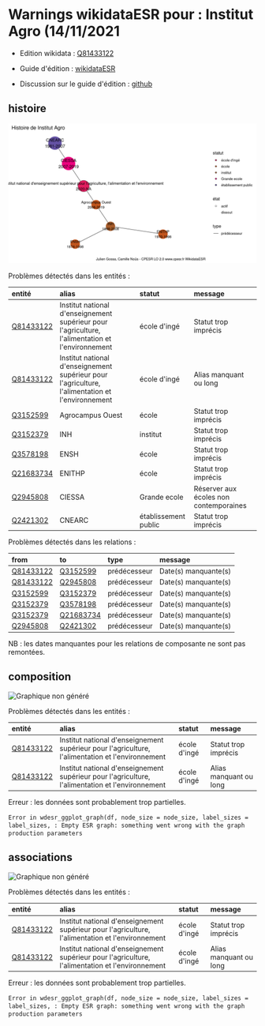 Warnings wikidataESR pour : Institut Agro (14/11/2021
================

- Edition wikidata : [Q81433122](https://www.wikidata.org/wiki/Q81433122)
- Guide d'édition : [wikidataESR](https://github.com/cpesr/wikidataESR/)

- Discussion sur le guide d'édition : [github](https://github.com/cpesr/wikidataESR/issues)



## histoire 

![Graphique non généré](Q81433122-histoire.png) 

Problèmes détectés dans les entités :

|entité                                               |alias                                                                                            |statut               |message                                |
|:----------------------------------------------------|:------------------------------------------------------------------------------------------------|:--------------------|:--------------------------------------|
|[Q81433122](https://www.wikidata.org/wiki/Q81433122) |Institut national d'enseignement supérieur pour l'agriculture, l'alimentation et l'environnement |école d'ingé         |Statut trop imprécis                   |
|[Q81433122](https://www.wikidata.org/wiki/Q81433122) |Institut national d'enseignement supérieur pour l'agriculture, l'alimentation et l'environnement |école d'ingé         |Alias manquant ou long                 |
|[Q3152599](https://www.wikidata.org/wiki/Q3152599)   |Agrocampus Ouest                                                                                 |école                |Statut trop imprécis                   |
|[Q3152379](https://www.wikidata.org/wiki/Q3152379)   |INH                                                                                              |institut             |Statut trop imprécis                   |
|[Q3578198](https://www.wikidata.org/wiki/Q3578198)   |ENSH                                                                                             |école                |Statut trop imprécis                   |
|[Q21683734](https://www.wikidata.org/wiki/Q21683734) |ENITHP                                                                                           |école                |Statut trop imprécis                   |
|[Q2945808](https://www.wikidata.org/wiki/Q2945808)   |CIESSA                                                                                           |Grande ecole         |Réserver aux écoles non contemporaines |
|[Q2421302](https://www.wikidata.org/wiki/Q2421302)   |CNEARC                                                                                           |établissement public |Statut trop imprécis                   |

Problèmes détectés dans les relations :

|from                                                 |to                                                   |type         |message              |
|:----------------------------------------------------|:----------------------------------------------------|:------------|:--------------------|
|[Q81433122](https://www.wikidata.org/wiki/Q81433122) |[Q3152599](https://www.wikidata.org/wiki/Q3152599)   |prédécesseur |Date(s) manquante(s) |
|[Q81433122](https://www.wikidata.org/wiki/Q81433122) |[Q2945808](https://www.wikidata.org/wiki/Q2945808)   |prédécesseur |Date(s) manquante(s) |
|[Q3152599](https://www.wikidata.org/wiki/Q3152599)   |[Q3152379](https://www.wikidata.org/wiki/Q3152379)   |prédécesseur |Date(s) manquante(s) |
|[Q3152379](https://www.wikidata.org/wiki/Q3152379)   |[Q3578198](https://www.wikidata.org/wiki/Q3578198)   |prédécesseur |Date(s) manquante(s) |
|[Q3152379](https://www.wikidata.org/wiki/Q3152379)   |[Q21683734](https://www.wikidata.org/wiki/Q21683734) |prédécesseur |Date(s) manquante(s) |
|[Q2945808](https://www.wikidata.org/wiki/Q2945808)   |[Q2421302](https://www.wikidata.org/wiki/Q2421302)   |prédécesseur |Date(s) manquante(s) |

NB : les dates manquantes pour les relations de composante ne sont pas remontées. 



## composition 

![Graphique non généré](Q81433122-composition.png) 

Problèmes détectés dans les entités :

|entité                                               |alias                                                                                            |statut       |message                |
|:----------------------------------------------------|:------------------------------------------------------------------------------------------------|:------------|:----------------------|
|[Q81433122](https://www.wikidata.org/wiki/Q81433122) |Institut national d'enseignement supérieur pour l'agriculture, l'alimentation et l'environnement |école d'ingé |Statut trop imprécis   |
|[Q81433122](https://www.wikidata.org/wiki/Q81433122) |Institut national d'enseignement supérieur pour l'agriculture, l'alimentation et l'environnement |école d'ingé |Alias manquant ou long |

 


Erreur : les données sont probablement trop partielles.
```
Error in wdesr_ggplot_graph(df, node_size = node_size, label_sizes = label_sizes, : Empty ESR graph: something went wrong with the graph production parameters

``` 



## associations 

![Graphique non généré](Q81433122-associations.png) 

Problèmes détectés dans les entités :

|entité                                               |alias                                                                                            |statut       |message                |
|:----------------------------------------------------|:------------------------------------------------------------------------------------------------|:------------|:----------------------|
|[Q81433122](https://www.wikidata.org/wiki/Q81433122) |Institut national d'enseignement supérieur pour l'agriculture, l'alimentation et l'environnement |école d'ingé |Statut trop imprécis   |
|[Q81433122](https://www.wikidata.org/wiki/Q81433122) |Institut national d'enseignement supérieur pour l'agriculture, l'alimentation et l'environnement |école d'ingé |Alias manquant ou long |

 


Erreur : les données sont probablement trop partielles.
```
Error in wdesr_ggplot_graph(df, node_size = node_size, label_sizes = label_sizes, : Empty ESR graph: something went wrong with the graph production parameters

``` 

